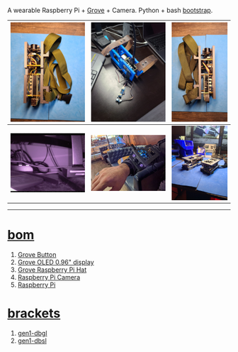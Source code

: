 A wearable Raspberry Pi + <a href="https://wiki.seeedstudio.com/Grove_System/">Grove</a> + Camera. Python + bash <a href="https://github.com/kamangir/dec82">bootstrap</a>.

| [![image](../images/dec82-2.jpg)](#) | [![image](../images/dec82-3.jpg)](#) | [![image](../images/dec82-4.jpg)](#) |
| --- | --- | --- |
| [![image](../images/dec82-5.jpg)](#) | [![image](../images/dec82-6.jpg)](#) | [![image](../images/dec82-7.jpg)](#) |

---

# [bom](../parts.md)

1. [Grove Button](../parts.md#grove-button)
1. [Grove OLED 0.96" display](../parts.md#grove-oled-096-display)
1. [Grove Raspberry Pi Hat](../parts.md#grove-raspberry-pi-hat)
1. [Raspberry Pi Camera](../parts.md#raspberry-pi-camera)
1. [Raspberry Pi](../parts.md#raspberry-pi)

# [brackets](../brackets)

1. [gen1-dbgl](../brackets/gen1-dbgl/gen1-dbgl.stl)
1. [gen1-dbsl](../brackets/gen1-dbsl/gen1-dbsl.stl)

